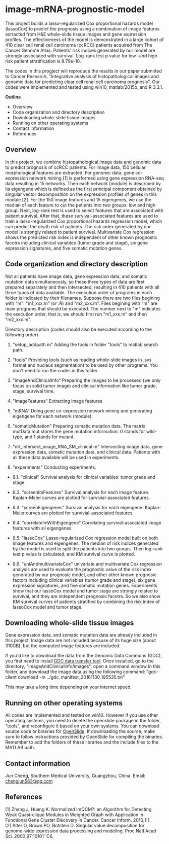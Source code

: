 # image-mRNA-prognostic-model
This project builds a lasso-regularized Cox proportional hazards model (lassoCox) to predict the prognosis using a combination of image features extracted from H&E whole-slide tissue images and gene expression profiles. The effectiveness of the model is demonstrated in a large cohort of 410 clear cell renal cell carcinoma (ccRCC) patients acquired from The Cancer Genome Atlas. Patients' risk indices generated by our model are strongly associated with survival. Log-rank test p value for low- and high-risk patient stratification is 8.79e-10.

The codes in this progject will reproduce the results in our paper submitted to Cancer Research, "Integrative analysis of histopathological images and genomic data for predicting clear cell renal cell carcinoma prognosis". Our codes were implemented and tested using win10, matlab/2015b, and R 3.3.1.

**Outline**
* Overview
* Code organization and directory description
* Downloading whole-slide tissue images
* Running on other operating systems
* Contact information
* References

Overview
-----
In this project, we combine histopathological image data and genomic data to predict prognosis of ccRCC patients. For image data, 150 cellular morphological features are extracted. For genomic data, gene co-expression network mining [1] is performed using gene expression RNA-seq data resulting in 15 networks. Then each network (module) is described by its eigengene which is defined as the first principal component obtained by singular vector decomposition on the expression profiles of genes in this module [2]. For the 150 image features and 15 eigengenes, we use the median of each feature to cut the petients into two groups: low and high group. Next, log-rank test is used to select features that are associated with patient survival. After that, these survival-associated features are used to train a lasso-regularized Cox proportional hazards regression model, which can predict the death risk of patients. The risk index generated by our model is strongly related to patient survival. Multivariate Cox regression shows the predicted risk index is independent of other known prognostic facotrs including clinical variables (tumor grade and stage), six gene expression signatures, and five somatic mutation genes.

Code organization and directory description
-----
Not all patients have image data, gene expression data, and somatic mutation data simultaneously, so these three types of data are first prepared separately and then intersected, resulting in 410 patients with all three types of data available. The execution order of programs in each folder is indicated by their filenames. Suppose there are two files begining with "m": "m1_xxx.m" (or .R) and "m2_xxx.m". Files begining with "m" are main programs that should be executed. The number next to "m" indicates the execution order, that is, we should first run "m1_xxx.m" and then "m2_xxx.m". 

Directory description (codes should also be executed according to the following order)

1. "setup_addpath.m"
Adding the tools in folder "tools" to matlab search path.

2. "tools"
Providing tools (such as reading whole-slide images in .svs format and nucleus segmentation) to be used by other programs. You don't need to run the codes in this folder.

3. "imageAndClinicalInfo"
Preparing the images to be processed (we only focus on solid tumor image) and clinical information like tumor grade, stage, survival time.

4. "imageFeatures"
Extracting image features

5. "mRNA"
Doing gene co-expression network mining and generating eigengene for each network (module).

6. "somaticMutation"
Preparing somatic mutation data. The matrix mutData.mut stores the gene mutation information. 0 stands for wild-type, and 1 stands for mutant.

7. "m1_intersect_image_RNA_SM_clinical.m"
Intersecting image data, gene expression data, somatic mutation data, and clinical data. Patients with all these data available will be used in experiments.
 
8. "experiments"
Conducting experiments.

- 8.1. "clinical"
Survival analysis for clinical variables: tumor grade and stage.

- 8.2. "screenImFeatures"
Survival analysis for each image feature. Kaplan-Meier curves are plotted for survivial-associated features.

- 8.3. "screenEigengenes"
Survival analysis for each eigengene. Kaplan-Meier curves are plotted for survivial-associated features.

- 8.4. "correlateImWithEigengene"
Correlating survival-associated image features with all eigengenes.

- 8.5. "lassoCox"
Lasso-regularized Cox regression model built on both image features and eigengenes. The median of risk indices generated by the model is used to split the patients into two groups. Then log-rank test p value is calculated, and KM survival curve is plotted.

- 8.6. "uniAndmultivariateCox"
univariate and multivariate Cox regression analysis are used to evaluate the prognostic value of the risk index generated by our prognosic model, and other other known prognosic factors including clinical variables (tumor grade and stage), six gene expression signatures, and five somatic mutation genes. Experiments show that our lassoCox model and tumor stage are strongly related to survival, and they are independent prognosic facotrs. So we also show KM survival curves of patients stratified by combining the risk index of lassoCox model and tumor stage.


Downloading whole-slide tissue images
-----
Gene expression data, and somatic mutation data are already included in this project. Image data are not included because of its huge size (about 310GB), but the computed image features are included.

If you'd like to download the data from the Genomic Data Commons (GDC), you first need to install [GDC data transfer tool](https://gdc.cancer.gov/access-data/gdc-data-transfer-tool). Once installed, go to the directory, "imageAndClinicalInfo/images", open a command window in this folder, and download the image data using the following command: 
"gdc-client download -m ../gdc_manifest_20161130_195535.txt"

This may take a long time depending on your internet speed.

Running on other operating systems
-----
All codes are implemented and tested on win10. However if you use other operating systems, you need to delete the openslide package in the folder, "tools", and reconfigure it based on your own systems. You can download source code or binaries for [OpenSlide](http://openslide.org/download/). If downloading the source, make sure to follow instructions provided by OpenSlide for compiling the binaries. Remember to add the folders of these libraries and the include files to the MATLAB path.

Contact information
-----
Jun Cheng, Southern Medical University, Guangzhou, China. Email: chengjun583@qq.com

References
---
[1] Zhang J, Huang K. Normalized lmQCM?: an Algorithm for Detecting Weak Quasi-clique Modules in Weighted Graph with Application in Functional Gene Cluster Discovery in Cancer. Cancer Inform. 2016;1:1.  
[2] Alter O, Brown PO, Botstein D. Singular value decomposition for genome-wide expression data processing and modeling. Proc Natl Acad Sci. 2000;97:10101¨C6.
